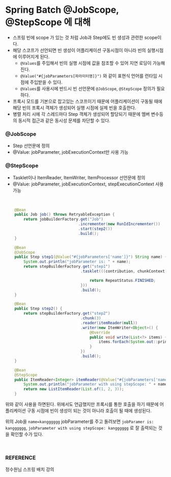 # Spring Batch @JobScope, @StepScope 에 대해

* 스프링 빈에 scope 가 있는 것 처럼 Job과 Step에도 빈 생성과 관련한 scope이다.  
* 해당 스코프가 선언되면 빈 생성이 어플리케이션 구동시점이 아니라 빈의 실행시점에 이루어지게 된다.
  * ``@Values``를 주입해서 빈의 실행 시점에 값을 참조할 수 있어 지연 로딩이 가능해진다.
  * ``@Value("#{jobParameters[파라미터명]}")`` 와 같이 표현식 언어를 런타임 시점에 주입받을 수 있다.
  * ``@Values``를 사용시에 반드시 빈 선언문에 ``@JobScope``, ``@StepScope`` 정의가 필요하다.
* 프록시 모드를 기본으로 잡고있는 스코프이기 때문에 어플리케이션이 구동될 때에 해당 빈의 프록시 객체가 생성되어 실행 시점에 실제 빈을 호출한다.
* 병렬 처리 시에 각 스레드마다 Step 객체가 생성되어 할당되기 때문에 멤버 변수등의 동시적 접근과 같은 동시성 문제를 차단할 수 있다.



### @JobScope

* Step 선언문에 정의
* @Value: jobParameter, jobExecutionContext만 사용 가능



### @StepScope

* Tasklet이나 ItemReader, ItemWriter, ItemProcessor 선언문에 정의
* @Value: jobParameter, jobExecutionContext, stepExecutionContext 사용 가능

<Br/>

```java
    @Bean
    public Job job() throws RetryableException {
        return jobBuilderFactory.get("Job")
                                .incrementer(new RunIdIncrementer())
                                .start(step2())
                                .build();
    }

    @Bean
    @JobScope
    public Step step1(@Value("#{jobParameters['name']}") String name) {
        System.out.println("jobParameter is: " + name);
        return stepBuilderFactory.get("step1")
                                 .tasklet(((contribution, chunkContext) -> {

                                     return RepeatStatus.FINISHED;
                                 }))
                                 .build();
    }

    @Bean
    public Step step2() {
        return stepBuilderFactory.get("step2")
                                 .chunk(3)
                                 .reader(itemReader(null))
                                 .writer(new ItemWriter<Object>() {
                                     @Override
                                     public void write(List<?> items) {
                                         items.forEach(System.out::print);
                                     }
                                 })
                                 .build();
    }

    @Bean
    @StepScope
    public ItemReader<Integer> itemReader(@Value("#{jobParameters['name']}") String name) {
        System.out.println("jobParameter with using stepScope: " + name);
        return new ListItemReader(List.of(1, 2, 3));
    }
```

위와 같이 사용을 하면된다. 위에서도 언급했지만 프록시를 통한 호출을 하기 때문에 어플리케이션 구동 시점에 빈이 생성이 되는 것이 아니라 호출이 될 때에 생성된다.  

위의 Job을 ``name=kangggggg`` jobParameter를 주고 돌려보면 ``jobParamer is: kangggggg``, ``jobParameter with using stepScope: kangggggg`` 로 잘 출력되는 것을 확인할 수가 있다.  

<Br/>

### REFERENCE

정수원님 스프링 배치 강의
